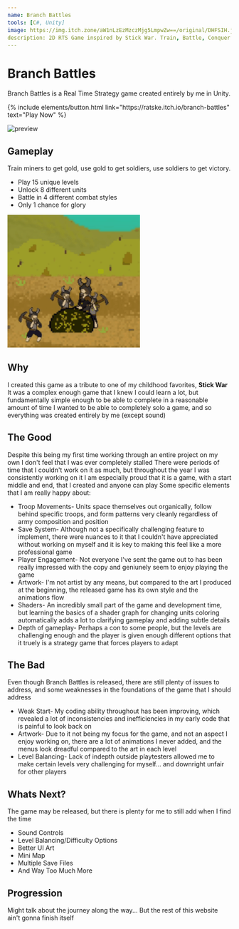 ```yaml
---
name: Branch Battles
tools: [C#, Unity]
image: https://img.itch.zone/aW1nLzEzMzczMjg5LmpwZw==/original/DHFSIH.jpg
description: 2D RTS Game inspired by Stick War. Train, Battle, Conquer.
---
```


# Branch Battles

Branch Battles is a Real Time Strategy game created entirely by me in Unity. 

<p class="text-center">
{% include elements/button.html link="https://ratske.itch.io/branch-battles" text="Play Now" %}
</p>

![preview](https://img.itch.zone/aW1nLzEzMzczMjg5LmpwZw==/original/DHFSIH.jpg)

## Gameplay

Train miners to get gold, use gold to get soldiers, use soldiers to get victory.
* Play 15 unique levels
* Unlock 8 different units
* Battle in 4 different combat styles
* Only 1 chance for glory

![Mining GIF](/assets/mining.gif)

## Why

I created this game as a tribute to one of my childhood favorites, **Stick War**
It was a complex enough game that I knew I could learn a lot, but fundamentally simple enough to be able to complete in a reasonable amount of time
I wanted to be able to completely solo a game, and so everything was created entirely by me (except sound)


## The Good

Despite this being my first time working through an entire project on my own I don't feel that I was ever completely stalled
There were periods of time that I couldn't work on it as much, but throughout the year I was consistently working on it
I am especially proud that it is a game, with a start middle and end, that I created and anyone can play
Some specific elements that I am really happy about:
* Troop Movements- Units space themselves out organically, follow behind specific troops, and form patterns very cleanly regardless of army composition and position
* Save System- Although not a specifically challenging feature to implement, there were nuances to it that I couldn't have appreciated without working on myself and it is key to making this feel like a more professional game
* Player Engagement- Not everyone I've sent the game out to has been really impressed with the copy and geniunely seem to enjoy playing the game
* Artwork- I'm not artist by any means, but compared to the art I produced at the beginning, the released game has its own style and the animations flow
* Shaders- An incredibly small part of the game and development time, but learning the basics of a shader graph for changing units coloring automatically adds a lot to clarifying gameplay and adding subtle details
* Depth of gameplay- Perhaps a con to some people, but the levels are challenging enough and the player is given enough different options that it truely is a strategy game that forces players to adapt 

## The Bad

Even though Branch Battles is released, there are still plenty of issues to address, and some weaknesses in the foundations of the game that I should address
* Weak Start- My coding ability throughout has been improving, which revealed a lot of inconsistencies and inefficiencies in my early code that is painful to look back on
* Artwork- Due to it not being my focus for the game, and not an aspect I enjoy working on, there are a lot of animations I never added, and the menus look dreadful compared to the art in each level
* Level Balancing- Lack of indepth outside playtesters allowed me to make certain levels very challenging for myself... and downright unfair for other players

## Whats Next?

The game may be released, but there is plenty for me to still add when I find the time
* Sound Controls
* Level Balancing/Difficulty Options
* Better UI Art
* Mini Map
* Multiple Save Files
* And Way Too Much More

## Progression

Might talk about the journey along the way... But the rest of this website ain't gonna finish itself
